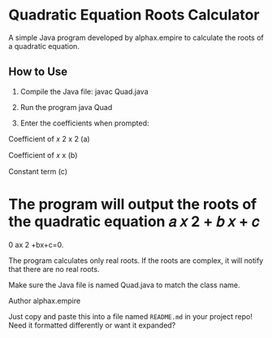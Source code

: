 # Quadratic Equation Roots Calculator

A simple Java program developed by alphax.empire to calculate the roots of a quadratic equation.

## How to Use

1. Compile the Java file:
javac Quad.java

2. Run the program
   java Quad
3. Enter the coefficients when prompted:

Coefficient of 
𝑥
2
x
2
 (a)

Coefficient of 
𝑥
x (b)

Constant term (c)

The program will output the roots of the quadratic equation 
𝑎
𝑥
2
+
𝑏
𝑥
+
𝑐
=
0
ax
2
+bx+c=0.


The program calculates only real roots. If the roots are complex, it will notify that there are no real roots.

Make sure the Java file is named Quad.java to match the class name.

Author
alphax.empire


Just copy and paste this into a file named `README.md` in your project repo! Need it formatted differently or want it expanded?
